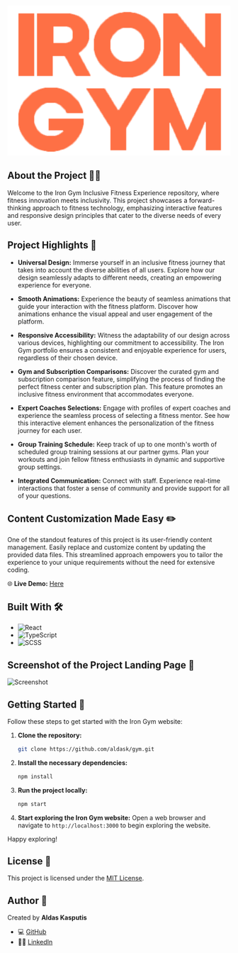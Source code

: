 <div align="center">
    <img src="public/logo.png" alt="Logo">
</div>

## About the Project 🏋️‍♂️

Welcome to the Iron Gym Inclusive Fitness Experience repository, where fitness innovation meets inclusivity. This project showcases a forward-thinking approach to fitness technology, emphasizing interactive features and responsive design principles that cater to the diverse needs of every user.

## Project Highlights 🌟

- **Universal Design:** Immerse yourself in an inclusive fitness journey that takes into account the diverse abilities of all users. Explore how our design seamlessly adapts to different needs, creating an empowering experience for everyone.

- **Smooth Animations:** Experience the beauty of seamless animations that guide your interaction with the fitness platform. Discover how animations enhance the visual appeal and user engagement of the platform.

- **Responsive Accessibility:** Witness the adaptability of our design across various devices, highlighting our commitment to accessibility. The Iron Gym portfolio ensures a consistent and enjoyable experience for users, regardless of their chosen device.

- **Gym and Subscription Comparisons:** Discover the curated gym and subscription comparison feature, simplifying the process of finding the perfect fitness center and subscription plan. This feature promotes an inclusive fitness environment that accommodates everyone.

- **Expert Coaches Selections:** Engage with profiles of expert coaches and experience the seamless process of selecting a fitness mentor. See how this interactive element enhances the personalization of the fitness journey for each user.

- **Group Training Schedule:** Keep track of up to one month's worth of scheduled group training sessions at our partner gyms. Plan your workouts and join fellow fitness enthusiasts in dynamic and supportive group settings.

- **Integrated Communication:** Connect with staff. Experience real-time interactions that foster a sense of community and provide support for all of your questions.

## Content Customization Made Easy ✏️

One of the standout features of this project is its user-friendly content management. Easily replace and customize content by updating the provided data files. This streamlined approach empowers you to tailor the experience to your unique requirements without the need for extensive coding.

🌐 **Live Demo:** [Here](https://gym-flax.vercel.app/)

## Built With 🛠️

- ![React](https://img.shields.io/badge/React-000000?style=flat-square&logo=react)
- ![TypeScript](https://img.shields.io/badge/TypeScript-007ACC?style=flat-square&logo=typescript)
- ![SCSS](https://img.shields.io/badge/SCSS-CC6699?style=flat-square&logo=sass)

## Screenshot of the Project Landing Page 📸

![Screenshot](public/landing.png)

## Getting Started 🚀

Follow these steps to get started with the Iron Gym website:

1. **Clone the repository:**

   ```sh
   git clone https://github.com/aldask/gym.git
   ```

2. **Install the necessary dependencies:**

   ```sh
   npm install
   ```

3. **Run the project locally:**

   ```sh
   npm start
   ```

4. **Start exploring the Iron Gym website:**
   Open a web browser and navigate to `http://localhost:3000` to begin exploring the website.

Happy exploring!

## License 📜

This project is licensed under the [MIT License](https://opensource.org/licenses/MIT).

## Author 👤

Created by **Aldas Kasputis**

- 💻 [GitHub](https://github.com/aldask)
- 👨‍💼 [LinkedIn](https://www.linkedin.com/in/aldas-k-2ab99b1b4)
